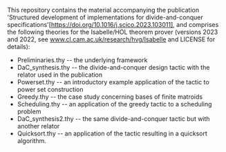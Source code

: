 This repository contains the material accompanying the publication
'Structured development of implementations for divide-and-conquer specifications'[https://doi.org/10.1016/j.scico.2023.103011],
and comprises the following theories for the Isabelle/HOL theorem prover 
(versions 2023 and 2022, see www.cl.cam.ac.uk/research/hvg/Isabelle and LICENSE for details):

 - Preliminaries.thy  -- the underlying framework
 - DaC_synthesis.thy  -- the divide-and-conquer design tactic with the relator used in the publication
 - Powerset.thy       -- an introductory example application of the tactic to power set construction
 - Greedy.thy         -- the case study concerning bases of finite matroids
 - Scheduling.thy     -- an application of the greedy tactic to a scheduling problem
 - DaC_synthesis2.thy -- the same divide-and-conquer tactic but with another relator          
 - Quicksort.thy      -- an application of the tactic resulting in a quicksort algorithm.



